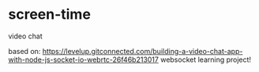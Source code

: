 # screen-time
video chat

based on:
https://levelup.gitconnected.com/building-a-video-chat-app-with-node-js-socket-io-webrtc-26f46b213017
websocket learning project! 
